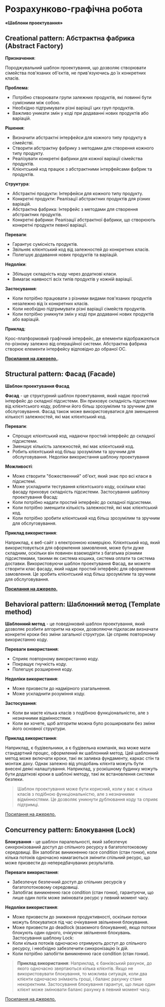 # Розрахунково-графічна робота
**«Шаблони проектування»**

## Creational pattern: Абстрактна фабрика (Abstract Factory)

**Призначення**:

Породжувальний шаблон проектування, що дозволяє створювати сімейства пов'язаних об'єктів, не прив'язуючись до їх конкретних класів.

**Проблема**:

 * Потрібно створювати групи залежних продуктів, які повинні бути сумісними між собою.
 * Необхідно підтримувати різні варіації цих груп продуктів.
 * Важливо уникати змін у коді при додаванні нових продуктів або варіацій.

**Рішення**:

 * Визначити абстрактні інтерфейси для кожного типу продукту в сімействі.
 * Створити абстрактну фабрику з методами для створення кожного типу продукту.
 * Реалізувати конкретні фабрики для кожної варіації сімейства продуктів.
 * Клієнтський код працює з абстрактними інтерфейсами фабрик та продуктів.

**Структура**:

 * Абстрактні продукти: Інтерфейси для кожного типу продукту.
 * Конкретні продукти: Реалізації абстрактних продуктів для різних варіацій.
 * Абстрактна фабрика: Інтерфейс з методами для створення абстрактних продуктів.
 * Конкретні фабрики: Реалізації абстрактної фабрики, що створюють конкретні продукти певної варіації.

**Переваги**:

 * Гарантує сумісність продуктів.
 * Звільняє клієнтський код від залежностей до конкретних класів.
 * Полегшує додавання нових продуктів та варіацій.

**Недоліки**:

 * Збільшує складність коду через додаткові класи.
 * Вимагає наявності всіх типів продуктів у кожній варіації.

**Застосування**:

 * Коли потрібно працювати з різними видами пов'язаних продуктів незалежно від їх конкретних класів.
 * Коли необхідно підтримувати різні варіації сімейств продуктів.
 * Коли потрібно уникнути змін у коді при додаванні нових продуктів або варіацій.

**Приклад**:

Крос-платформовий графічний інтерфейс, де елементи відображаються по-різному залежно від операційної системи. Абстрактна фабрика створює елементи інтерфейсу відповідно до обраної ОС.

[**Посилання на джерело.**](https://refactoring.guru/uk/design-patterns/abstract-factory).

## Structural pattern: Фасад (Facade)

**Шаблон проектування Фасад**

**Фасад** - це структурний шаблон проектування, який надає простий інтерфейс до складної підсистеми. Він приховує складність підсистеми від клієнтського коду, роблячи його більш зрозумілим та зручним для обслуговування. Фасад також може використовуватися для зменшення кількості залежностей, які має клієнтський код.

**Переваги**:

 * Спрощує клієнтський код, надаючи простий інтерфейс до складної підсистеми.
 * Зменшує кількість залежностей, які має клієнтський код.
 * Робить клієнтський код більш зрозумілим та зручним для обслуговування.
Недоліки використання шаблону проектування 

**Можливості**:

 * Може створити "божественний" об'єкт, який знає про всі класи в підсистемі.
 * Може ускладнити тестування клієнтського коду, оскільки клас фасаду приховує складність підсистеми.
Застосування шаблону проектування Фасад:
 * Коли потрібно надати простий інтерфейс до складної підсистеми.
 * Коли потрібно зменшити кількість залежностей, які має клієнтський код.
 * Коли потрібно зробити клієнтський код більш зрозумілим та зручним для обслуговування.

**Приклад використання**:

Наприклад, є веб-сайт з електронною комерцією. Клієнтський код, який використовується для оформлення замовлення, може бути дуже складним, оскільки він повинен взаємодіяти з багатьма різними підсистемами, такими як система кошика, система оплати та система доставки. Використовуючи шаблон проектування Фасад, ви можете створити клас фасаду, який надає простий інтерфейс для оформлення замовлення. Це зробить клієнтський код більш зрозумілим та зручним для обслуговування.

[**Посилання на джерело.**](https://refactoring.guru/uk/design-patterns/facade)

## Behavioral pattern: Шаблонний метод (Template method)

**Шаблонний метод** - це поведінковий шаблон проектування, який дозволяє розбити алгоритм на кроки, дозволяючи підкласам визначати конкретні кроки без зміни загальної структури. Це сприяє повторному використанню коду.

**Переваги використання**:

 * Сприяє повторному використанню коду.
 * Покращує гнучкість коду.
 * Полегшує розширення коду.

**Недоліки використання**:

 * Може призвести до надмірного узагальнення.
 * Може ускладнити розуміння коду.

**Застосування**:

 * Коли ви маєте кілька класів з подібною функціональністю, але з незначними відмінностями.
 * Коли ви хочете, щоб алгоритм можна було розширювати без зміни його основної структури.

**Приклад використання**:

Наприклад, є будівельники, а є будівельна компанія, яка може мати стандартний процес, оформлений як шаблонний метод. Цей шаблонний метод може включати кроки, такі як заливка фундаменту, каркас стін та монтаж даху. Однак залежно від уподобань клієнта можуть бути внесені деякі налаштування. Наприклад, у розкішному будинку можуть бути додаткові кроки в шаблоні методу, такі як встановлення системи безпеки.

> Шаблон проектування може бути корисний, коли у вас є кілька класів з подібною функціональністю, але з незначними відмінностями. Це дозволяє уникнути дублювання коду та сприяє підтримці.

[Посилання на джерело.](https://refactoring.guru/uk/design-patterns/template-method)

## Concurrency pattern: Блокування (Lock)

**Блокування** - це шаблон паралельності, який забезпечує синхронізований доступ до спільного ресурсу в багатопотоковому середовищі. Він запобігає виникненню race condition (стан гонки), коли кілька потоків одночасно намагаються змінити спільний ресурс, що може призвести до непередбачуваних результатів.

**Переваги використання**:

 * Забезпечує безпечний доступ до спільних ресурсів у багатопотоковому середовищі.
 * Запобігає виникненню race condition (стан гонки), гарантуючи, що лише один потік може змінювати ресурс у певний момент часу.

**Недоліки використання**:

 * Може призвести до зниження продуктивності, оскільки потоки можуть блокуватися під час очікування звільнення блокування.
 * Може призвести до deadlock (взаємного блокування), якщо потоки блокують один одного, очікуючи звільнення блокувань.
Застосування шаблону Lock:
 * Коли кілька потоків одночасно отримують доступ до спільного ресурсу, і необхідно забезпечити синхронізацію їх дій.
 * Коли потрібно запобігти виникненню race condition (стан гонки).

> **Приклад використання**:
Наприклад, є банківський рахунок, до якого одночасно звертаються кілька клієнтів. Якщо не використовувати блокування, то можлива ситуація, коли два клієнти одночасно знімають гроші, і баланс рахунку стане некоректним. Застосування блокування гарантує, що лише один клієнт може змінювати баланс рахунку в певний момент часу.

[Посилання на джерело.](https://www.studocu.com/en-us/document/the-university-of-texas-at-arlington/software-design-patterns/understanding-the-concurrency-pattern-lock/52444388)